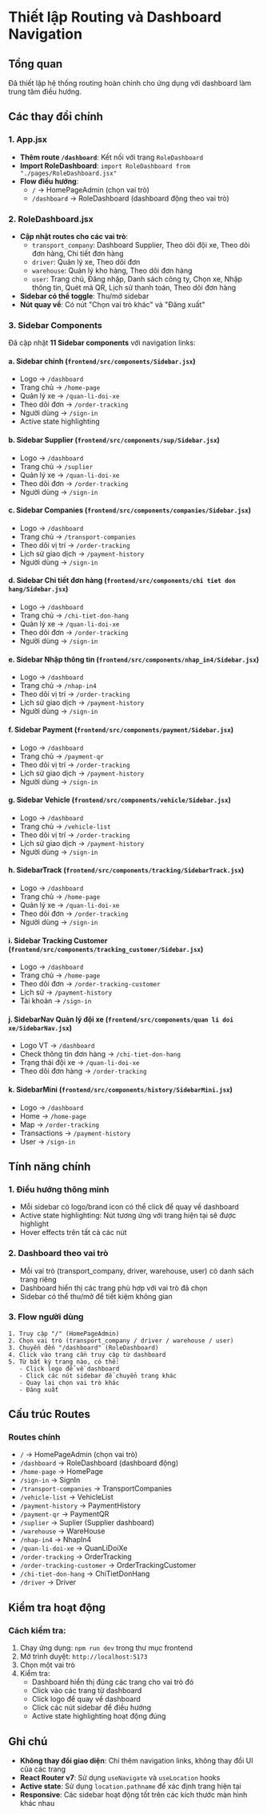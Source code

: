 # Thiết lập Routing và Dashboard Navigation

## Tổng quan
Đã thiết lập hệ thống routing hoàn chỉnh cho ứng dụng với dashboard làm trung tâm điều hướng.

## Các thay đổi chính

### 1. App.jsx
- **Thêm route `/dashboard`**: Kết nối với trang `RoleDashboard`
- **Import RoleDashboard**: `import RoleDashboard from "./pages/RoleDashboard.jsx"`
- **Flow điều hướng**: 
  - `/` → HomePageAdmin (chọn vai trò) 
  - `/dashboard` → RoleDashboard (dashboard động theo vai trò)

### 2. RoleDashboard.jsx
- **Cập nhật routes cho các vai trò**:
  - `transport_company`: Dashboard Supplier, Theo dõi đội xe, Theo dõi đơn hàng, Chi tiết đơn hàng
  - `driver`: Quản lý xe, Theo dõi đơn
  - `warehouse`: Quản lý kho hàng, Theo dõi đơn hàng
  - `user`: Trang chủ, Đăng nhập, Danh sách công ty, Chọn xe, Nhập thông tin, Quét mã QR, Lịch sử thanh toán, Theo dõi đơn hàng
- **Sidebar có thể toggle**: Thu/mở sidebar
- **Nút quay về**: Có nút "Chọn vai trò khác" và "Đăng xuất"

### 3. Sidebar Components

Đã cập nhật **11 Sidebar components** với navigation links:

#### a. Sidebar chính (`frontend/src/components/Sidebar.jsx`)
- Logo → `/dashboard`
- Trang chủ → `/home-page`
- Quản lý xe → `/quan-li-doi-xe`
- Theo dõi đơn → `/order-tracking`
- Người dùng → `/sign-in`
- Active state highlighting

#### b. Sidebar Supplier (`frontend/src/components/sup/Sidebar.jsx`)
- Logo → `/dashboard`
- Trang chủ → `/suplier`
- Quản lý xe → `/quan-li-doi-xe`
- Theo dõi đơn → `/order-tracking`
- Người dùng → `/sign-in`

#### c. Sidebar Companies (`frontend/src/components/companies/Sidebar.jsx`)
- Logo → `/dashboard`
- Trang chủ → `/transport-companies`
- Theo dõi vị trí → `/order-tracking`
- Lịch sử giao dịch → `/payment-history`
- Người dùng → `/sign-in`

#### d. Sidebar Chi tiết đơn hàng (`frontend/src/components/chi tiet don hang/Sidebar.jsx`)
- Logo → `/dashboard`
- Trang chủ → `/chi-tiet-don-hang`
- Quản lý xe → `/quan-li-doi-xe`
- Theo dõi đơn → `/order-tracking`
- Người dùng → `/sign-in`

#### e. Sidebar Nhập thông tin (`frontend/src/components/nhap_in4/Sidebar.jsx`)
- Logo → `/dashboard`
- Trang chủ → `/nhap-in4`
- Theo dõi vị trí → `/order-tracking`
- Lịch sử giao dịch → `/payment-history`
- Người dùng → `/sign-in`

#### f. Sidebar Payment (`frontend/src/components/payment/Sidebar.jsx`)
- Logo → `/dashboard`
- Trang chủ → `/payment-qr`
- Theo dõi vị trí → `/order-tracking`
- Lịch sử giao dịch → `/payment-history`
- Người dùng → `/sign-in`

#### g. Sidebar Vehicle (`frontend/src/components/vehicle/Sidebar.jsx`)
- Logo → `/dashboard`
- Trang chủ → `/vehicle-list`
- Theo dõi vị trí → `/order-tracking`
- Lịch sử giao dịch → `/payment-history`
- Người dùng → `/sign-in`

#### h. SidebarTrack (`frontend/src/components/tracking/SidebarTrack.jsx`)
- Logo → `/dashboard`
- Trang chủ → `/home-page`
- Quản lý xe → `/quan-li-doi-xe`
- Theo dõi đơn → `/order-tracking`
- Người dùng → `/sign-in`

#### i. Sidebar Tracking Customer (`frontend/src/components/tracking_customer/Sidebar.jsx`)
- Logo → `/dashboard`
- Trang chủ → `/home-page`
- Theo dõi đơn → `/order-tracking-customer`
- Lịch sử → `/payment-history`
- Tài khoản → `/sign-in`

#### j. SidebarNav Quản lý đội xe (`frontend/src/components/quan li doi xe/SidebarNav.jsx`)
- Logo VT → `/dashboard`
- Check thông tin đơn hàng → `/chi-tiet-don-hang`
- Trạng thái đội xe → `/quan-li-doi-xe`
- Theo dõi đơn hàng → `/order-tracking`

#### k. SidebarMini (`frontend/src/components/history/SidebarMini.jsx`)
- Logo → `/dashboard`
- Home → `/home-page`
- Map → `/order-tracking`
- Transactions → `/payment-history`
- User → `/sign-in`

## Tính năng chính

### 1. Điều hướng thông minh
- Mỗi sidebar có logo/brand icon có thể click để quay về dashboard
- Active state highlighting: Nút tương ứng với trang hiện tại sẽ được highlight
- Hover effects trên tất cả các nút

### 2. Dashboard theo vai trò
- Mỗi vai trò (transport_company, driver, warehouse, user) có danh sách trang riêng
- Dashboard hiển thị các trang phù hợp với vai trò đã chọn
- Sidebar có thể thu/mở để tiết kiệm không gian

### 3. Flow người dùng
```
1. Truy cập "/" (HomePageAdmin)
2. Chọn vai trò (transport_company / driver / warehouse / user)
3. Chuyển đến "/dashboard" (RoleDashboard)
4. Click vào trang cần truy cập từ dashboard
5. Từ bất kỳ trang nào, có thể:
   - Click logo để về dashboard
   - Click các nút sidebar để chuyển trang khác
   - Quay lại chọn vai trò khác
   - Đăng xuất
```

## Cấu trúc Routes

### Routes chính
- `/` → HomePageAdmin (chọn vai trò)
- `/dashboard` → RoleDashboard (dashboard động)
- `/home-page` → HomePage
- `/sign-in` → SignIn
- `/transport-companies` → TransportCompanies
- `/vehicle-list` → VehicleList
- `/payment-history` → PaymentHistory
- `/payment-qr` → PaymentQR
- `/suplier` → Suplier (Supplier dashboard)
- `/warehouse` → WareHouse
- `/nhap-in4` → NhapIn4
- `/quan-li-doi-xe` → QuanLiDoiXe
- `/order-tracking` → OrderTracking
- `/order-tracking-customer` → OrderTrackingCustomer
- `/chi-tiet-don-hang` → ChiTietDonHang
- `/driver` → Driver

## Kiểm tra hoạt động

### Cách kiểm tra:
1. Chạy ứng dụng: `npm run dev` trong thư mục frontend
2. Mở trình duyệt: `http://localhost:5173`
3. Chọn một vai trò
4. Kiểm tra:
   - Dashboard hiển thị đúng các trang cho vai trò đó
   - Click vào các trang từ dashboard
   - Click logo để quay về dashboard
   - Click các nút sidebar để điều hướng
   - Active state highlighting hoạt động đúng

## Ghi chú
- **Không thay đổi giao diện**: Chỉ thêm navigation links, không thay đổi UI của các trang
- **React Router v7**: Sử dụng `useNavigate` và `useLocation` hooks
- **Active state**: Sử dụng `location.pathname` để xác định trang hiện tại
- **Responsive**: Các sidebar hoạt động tốt trên các kích thước màn hình khác nhau

